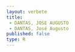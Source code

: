 ```yaml
---
layout: verbete
title:
 - DANTAS, JOSE AUGUSTO
 - DANTAS, José Augusto
published: false
type: R
---
```


